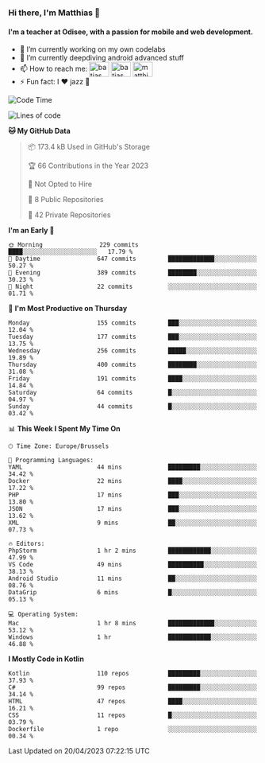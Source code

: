 ### Hi there, I'm Matthias 👋

#### I'm a teacher at Odisee, with a passion for mobile and web development.

- 🔭 I’m currently working on my own codelabs
- 🌱 I’m currently deepdiving android advanced stuff
- 📫 How to reach me: <a href="https://dev.to/batjas" target="_blank"><img align="center" src="https://raw.githubusercontent.com/rahuldkjain/github-profile-readme-generator/master/src/images/icons/Social/devto.svg" alt="batjas" height="30" width="40" /></a>
<a href="https://twitter.com/batjas" target="_blank"><img align="center" src="https://raw.githubusercontent.com/rahuldkjain/github-profile-readme-generator/master/src/images/icons/Social/twitter.svg" alt="batjas" height="30" width="40" /></a>
<a href="https://linkedin.com/in/matthiasdruwé" target="_blank"><img align="center" src="https://raw.githubusercontent.com/rahuldkjain/github-profile-readme-generator/master/src/images/icons/Social/linked-in-alt.svg" alt="matthiasdruwé" height="30" width="40" /></a>
- ⚡ Fun fact: I ❤ jazz 🎷


<!--START_SECTION:waka-->
![Code Time](http://img.shields.io/badge/Code%20Time-697%20hrs%2039%20mins-blue)

![Lines of code](https://img.shields.io/badge/From%20Hello%20World%20I%27ve%20Written-1.3%20million%20lines%20of%20code-blue)

**🐱 My GitHub Data** 

> 📦 173.4 kB Used in GitHub's Storage 
 > 
> 🏆 66 Contributions in the Year 2023
 > 
> 🚫 Not Opted to Hire
 > 
> 📜 8 Public Repositories 
 > 
> 🔑 42 Private Repositories 
 > 
**I'm an Early 🐤** 

```text
🌞 Morning                229 commits         ████░░░░░░░░░░░░░░░░░░░░░   17.79 % 
🌆 Daytime                647 commits         █████████████░░░░░░░░░░░░   50.27 % 
🌃 Evening                389 commits         ████████░░░░░░░░░░░░░░░░░   30.23 % 
🌙 Night                  22 commits          ░░░░░░░░░░░░░░░░░░░░░░░░░   01.71 % 
```
📅 **I'm Most Productive on Thursday** 

```text
Monday                   155 commits         ███░░░░░░░░░░░░░░░░░░░░░░   12.04 % 
Tuesday                  177 commits         ███░░░░░░░░░░░░░░░░░░░░░░   13.75 % 
Wednesday                256 commits         █████░░░░░░░░░░░░░░░░░░░░   19.89 % 
Thursday                 400 commits         ████████░░░░░░░░░░░░░░░░░   31.08 % 
Friday                   191 commits         ████░░░░░░░░░░░░░░░░░░░░░   14.84 % 
Saturday                 64 commits          █░░░░░░░░░░░░░░░░░░░░░░░░   04.97 % 
Sunday                   44 commits          █░░░░░░░░░░░░░░░░░░░░░░░░   03.42 % 
```


📊 **This Week I Spent My Time On** 

```text
🕑︎ Time Zone: Europe/Brussels

💬 Programming Languages: 
YAML                     44 mins             █████████░░░░░░░░░░░░░░░░   34.42 % 
Docker                   22 mins             ████░░░░░░░░░░░░░░░░░░░░░   17.22 % 
PHP                      17 mins             ███░░░░░░░░░░░░░░░░░░░░░░   13.80 % 
JSON                     17 mins             ███░░░░░░░░░░░░░░░░░░░░░░   13.62 % 
XML                      9 mins              ██░░░░░░░░░░░░░░░░░░░░░░░   07.73 % 

🔥 Editors: 
PhpStorm                 1 hr 2 mins         ████████████░░░░░░░░░░░░░   47.99 % 
VS Code                  49 mins             ██████████░░░░░░░░░░░░░░░   38.13 % 
Android Studio           11 mins             ██░░░░░░░░░░░░░░░░░░░░░░░   08.76 % 
DataGrip                 6 mins              █░░░░░░░░░░░░░░░░░░░░░░░░   05.13 % 

💻 Operating System: 
Mac                      1 hr 8 mins         █████████████░░░░░░░░░░░░   53.12 % 
Windows                  1 hr                ████████████░░░░░░░░░░░░░   46.88 % 
```

**I Mostly Code in Kotlin** 

```text
Kotlin                   110 repos           █████████░░░░░░░░░░░░░░░░   37.93 % 
C#                       99 repos            █████████░░░░░░░░░░░░░░░░   34.14 % 
HTML                     47 repos            ████░░░░░░░░░░░░░░░░░░░░░   16.21 % 
CSS                      11 repos            █░░░░░░░░░░░░░░░░░░░░░░░░   03.79 % 
Dockerfile               1 repo              ░░░░░░░░░░░░░░░░░░░░░░░░░   00.34 % 
```




 Last Updated on 20/04/2023 07:22:15 UTC
<!--END_SECTION:waka-->
